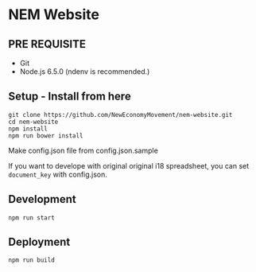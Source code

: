 # NEM Website

## PRE REQUISITE

+ Git
+ Node.js 6.5.0 (ndenv is recommended.)

## Setup - Install from here

```
git clone https://github.com/NewEconomyMovement/nem-website.git
cd nem-website
npm install
npm run bower install
```

Make config.json file from config.json.sample

If you want to develope with original original i18 spreadsheet, you can set `document_key` with config.json.

## Development

```
npm run start
```

## Deployment

```
npm run build
```
